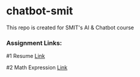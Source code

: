 # chatbot-smit
This repo is created for SMIT's AI &amp; Chatbot course

### Assignment Links:
<p>#1 Resume <a href="https://ahmedhamza.pk/">Link</a></p>
<p>#2 Math Expression <a href="https://ahmedhamzaarif.github.io/chatbot-smit/Calculator/">Link</a></p>